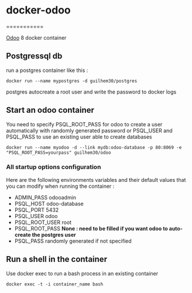 # docker-odoo
===========

[Odoo](https://www.odoo.com/) 8 docker container

## Postgressql db

run a postgres container like this :

    docker run --name mypostgres -d guilhem30/postgres

postgres autocreate a root user and write the password to docker logs

## Start an odoo container
You need to specify PSQL_ROOT_PASS for odoo to create a user automatically with randomly generated password or PSQL_USER and PSQL_PASS to use an existing user able to create databases

    docker run --name myodoo -d --link mydb:odoo-database -p 80:8069 -e "PSQL_ROOT_PASS=yourpass" guilhem30/odoo

### All startup options configuration
Here are the following environments variables and their default values that you can modify when running the container :
* ADMIN_PASS                odooadmin
* PSQL_HOST                 odoo-database
* PSQL_PORT                 5432
* PSQL_USER                 odoo
* PSQL_ROOT_USER            root
* PSQL_ROOT_PASS            **None : need to be filled if you want odoo to auto-create the postgres user**
* PSQL_PASS                 randomly generated if not specified

    
## Run a shell in the container
Use docker exec to run a bash process in an existing container

    docker exec -t -i container_name bash


